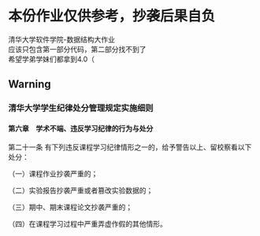 # 本份作业仅供参考，抄袭后果自负
清华大学软件学院-数据结构大作业  
应该只包含第一部分代码，第二部分找不到了  
希望学弟学妹们都拿到4.0（

## Warning

### 清华大学学生纪律处分管理规定实施细则

#### 第六章　学术不端、违反学习纪律的行为与处分

第二十一条 有下列违反课程学习纪律情形之一的，给予警告以上、留校察看以下处分：

（一）课程作业抄袭严重的；

（二）实验报告抄袭严重或者篡改实验数据的；

（三）期中、期末课程论文抄袭严重的；

（四）在课程学习过程中严重弄虚作假的其他情形。

